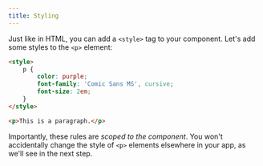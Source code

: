 ```yaml
---
title: Styling
---
```


Just like in HTML, you can add a `<style>` tag to your component. Let's add some styles to the `<p>` element:

```html
<style>
	p {
		color: purple;
		font-family: 'Comic Sans MS', cursive;
		font-size: 2em;
	}
</style>

<p>This is a paragraph.</p>
```

Importantly, these rules are *scoped to the component*. You won't accidentally change the style of `<p>` elements elsewhere in your app, as we'll see in the next step.